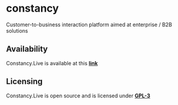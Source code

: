 # constancy

Customer-to-business interaction platform aimed at enterprise / B2B solutions

## Availability

Constancy.Live is available at this **[link](https://constancy.live)**

## Licensing

Constancy.Live is open source and is licensed under **[GPL-3](https://github.com/jonathan-lee-devel/constancy/blob/main/LICENSE)**

